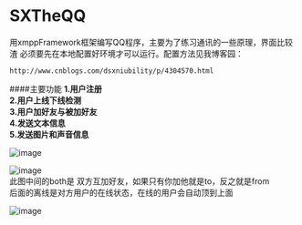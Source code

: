 # SXTheQQ
用xmppFramework框架编写QQ程序，主要为了练习通讯的一些原理，界面比较渣
必须要先在本地配置好环境才可以运行。配置方法见我博客园：<br />

`http://www.cnblogs.com/dsxniubility/p/4304570.html`


####主要功能
**1.用户注册**<br />
**2.用户上线下线检测**<br />
**3.用户加好友与被加好友**<br />
**4.发送文本信息**<br />
**5.发送图片和声音信息**<br />



![image](https://github.com/dsxNiubility/SXTheQQ/raw/master/screenshots/001.png)


![image](https://github.com/dsxNiubility/SXTheQQ/raw/master/screenshots/002.png)<br />
此图中间的both是 双方互加好友，如果只有你加他就是to，反之就是from<br />
后面的离线是对方用户的在线状态，在线的用户会自动顶到上面


![image](https://github.com/dsxNiubility/SXTheQQ/raw/master/screenshots/003.png)